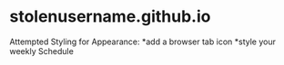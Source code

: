 # stolenusername.github.io
Attempted Styling for Appearance:
*add a browser tab icon 
*style your weekly Schedule